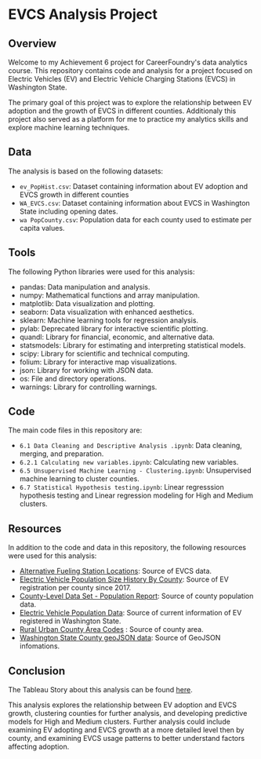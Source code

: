 # EVCS Analysis Project

## Overview

Welcome to my Achievement 6 project for CareerFoundry's data analytics course. This repository contains code and analysis for a project focused on Electric Vehicles (EV) and Electric Vehicle Charging Stations (EVCS) in Washington State.

The primary goal of this project was to explore the relationship between EV adoption and the growth of EVCS in different counties. Additionaly this project also served as a platform for me to practice my analytics skills and explore machine learning techniques.

## Data

The analysis is based on the following datasets:
- `ev_PopHist.csv`: Dataset containing information about EV adoption and EVCS growth in different counties
- `WA_EVCS.csv`: Dataset containing information about EVCS in Washington State including opening dates.
- `wa PopCounty.csv`: Population data for each county used to estimate per capita values.

## Tools

The following Python libraries were used for this analysis:
- pandas: Data manipulation and analysis.
- numpy: Mathematical functions and array manipulation.
- matplotlib: Data visualization and plotting.
- seaborn: Data visualization with enhanced aesthetics.
- sklearn: Machine learning tools for regression analysis.
- pylab: Deprecated library for interactive scientific plotting.
- quandl: Library for financial, economic, and alternative data.
- statsmodels: Library for estimating and interpreting statistical models.
- scipy: Library for scientific and technical computing.
- folium: Library for interactive map visualizations.
- json: Library for working with JSON data.
- os: File and directory operations.
- warnings: Library for controlling warnings.

## Code

The main code files in this repository are:
- `6.1 Data Cleaning and Descriptive Analysis .ipynb`: Data cleaning, merging, and preparation.
- `6.2.1 Calculating new variables.ipynb`: Calculating new variables.
- `6.5 Unsupervised Machine Learning - Clustering.ipynb`: Unsupervised machine learning to cluster counties.
- `6.7 Statistical Hypothesis testing.ipynb`: Linear regresssion hypothesis testing and Linear regression modeling for High and Medium clusters.

## Resources

In addition to the code and data in this repository, the following resources were used for this analysis:
- [Alternative Fueling Station Locations](https://afdc.energy.gov/data_download): Source of EVCS data.
- [Electric Vehicle Population Size History By County](https://catalog.data.gov/dataset/electric-vehicle-population-size-history-by-county): Source of EV registration per county since 2017.
- [County-Level Data Set - Population Report](https://catalog.data.gov/dataset/county-level-data-sets): Source of county population data.
- [Electric Vehicle Population Data](https://catalog.data.gov/dataset/electric-vehicle-population-data): Source of current information of EV registered in Washington State.
- [Rural Urban County Area Codes](https://www.ers.usda.gov/data-products/rural-urban-commuting-area-codes.aspx) : Source of county area.
- [Washington State County geoJSON data](https://cartographyvectors.com/map/1396-washington-state-counties): Source of GeoJSON infomations.

## Conclusion

The Tableau Story about this analysis can be found [here](https://public.tableau.com/app/profile/caroline.park/viz/WashingtonElectricVehicleAnalysis-final/Story).

This analysis explores the relationship between EV adoption and EVCS growth, clustering counties for further analysis, and developing predictive models for High and Medium clusters. Further analysis could include examining EV adopting and EVCS growth at a more detailed level then by county, and examining EVCS usage patterns to better understand factors affecting adoption.
